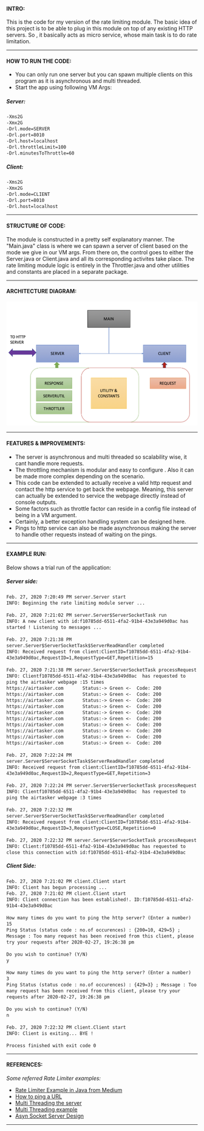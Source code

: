 
#### INTRO:

This is the code for my version of the rate limiting module. The basic idea of this project is to be able to plug in this module on top of any existing HTTP servers. So , it basically acts as micro service, whose main task is to do rate limitation.
*******
#### HOW TO RUN THE CODE:

* You can only run one server but you can spawn multiple clients on this program as it is asynchronous and multi threaded.
* Start the app using following VM Args: 

##### *Server:*

~~~
-Xms2G
-Xmx2G
-Drl.mode=SERVER
-Drl.port=8010
-Drl.host=localhost
-Drl.throttleLimit=100
-Drl.minutesToThrottle=60
~~~
##### *Client:*
~~~
-Xms2G
-Xmx2G
-Drl.mode=CLIENT
-Drl.port=8010
-Drl.host=localhost
~~~

*******
#### STRUCTURE OF CODE: 

The module is constructed in a pretty self explanatory manner. The "Main.java" class is where we can spawn a server of client based on the mode we give in our VM args. From there on, the control goes to either the Server.java or Client.java and all its corresponding activites take place. The rate limiting module logic is entirely in the Throttler.java and other utilities and constants are placed in a separate package.

*******
#### ARCHITECTURE DIAGRAM:
![GitHub Logo](/architecture.png)

*******
#### FEATURES & IMPROVEMENTS:

* The server is asynchronous and multi threaded so scalability wise, it cant handle more requests. 
* The throttling mechanism is modular and easy to configure . Also it can be made more complex depending on the scenario.
* This code can be extended to actually receive a valid http request and contact the http service to get back the webpage. Meaning, this server can actually be extended to service the webpage directly instead of console outputs. 
* Some factors such as throttle factor can reside in a config file instead of being in a VM argument. 
* Certainly, a better exception handling system can be designed here. 
* Pings to http service can also be made asynchronous making the server to handle other requests instead of waiting on the pings.

*******
#### EXAMPLE RUN:

Below shows a trial run of the application: 

##### *Server side:*

~~~
Feb. 27, 2020 7:20:49 PM server.Server start
INFO: Beginning the rate limiting module server ...

Feb. 27, 2020 7:21:02 PM server.Server$ServerSocketTask run
INFO: A new client with id:f10785dd-6511-4fa2-91b4-43e3a949d0ac has started ! Listening to messages ... 

Feb. 27, 2020 7:21:38 PM server.Server$ServerSocketTask$ServerReadHandler completed
INFO: Received request from client:ClientID=f10785dd-6511-4fa2-91b4-43e3a949d0ac,RequestID=1,RequestType=GET,Repetition=15

Feb. 27, 2020 7:21:38 PM server.Server$ServerSocketTask processRequest
INFO: Clientf10785dd-6511-4fa2-91b4-43e3a949d0ac  has requested to ping the airtasker webpage :15 times
https://airtasker.com		Status:-> Green <-	Code: 200
https://airtasker.com		Status:-> Green <-	Code: 200
https://airtasker.com		Status:-> Green <-	Code: 200
https://airtasker.com		Status:-> Green <-	Code: 200
https://airtasker.com		Status:-> Green <-	Code: 200
https://airtasker.com		Status:-> Green <-	Code: 200
https://airtasker.com		Status:-> Green <-	Code: 200
https://airtasker.com		Status:-> Green <-	Code: 200
https://airtasker.com		Status:-> Green <-	Code: 200
https://airtasker.com		Status:-> Green <-	Code: 200

Feb. 27, 2020 7:22:24 PM server.Server$ServerSocketTask$ServerReadHandler completed
INFO: Received request from client:ClientID=f10785dd-6511-4fa2-91b4-43e3a949d0ac,RequestID=2,RequestType=GET,Repetition=3

Feb. 27, 2020 7:22:24 PM server.Server$ServerSocketTask processRequest
INFO: Clientf10785dd-6511-4fa2-91b4-43e3a949d0ac  has requested to ping the airtasker webpage :3 times

Feb. 27, 2020 7:22:32 PM server.Server$ServerSocketTask$ServerReadHandler completed
INFO: Received request from client:ClientID=f10785dd-6511-4fa2-91b4-43e3a949d0ac,RequestID=3,RequestType=CLOSE,Repetition=0

Feb. 27, 2020 7:22:32 PM server.Server$ServerSocketTask processRequest
INFO: Client:f10785dd-6511-4fa2-91b4-43e3a949d0ac has requested to close this connection with id:f10785dd-6511-4fa2-91b4-43e3a949d0ac
~~~

##### *Client Side:*

~~~
Feb. 27, 2020 7:21:02 PM client.Client start
INFO: Client has begun processing ...
Feb. 27, 2020 7:21:02 PM client.Client start
INFO: Client connection has been established!. ID:f10785dd-6511-4fa2-91b4-43e3a949d0ac

How many times do you want to ping the http server? (Enter a number)
15
Ping Status (status code : no.of occurences) : {200=10, 429=5} ; Message : Too many request has been received from this client, please try your requests after 2020-02-27, 19:26:38 pm

Do you wish to continue? (Y/N)
y

How many times do you want to ping the http server? (Enter a number)
3
Ping Status (status code : no.of occurences) : {429=3} ; Message : Too many request has been received from this client, please try your requests after 2020-02-27, 19:26:38 pm

Do you wish to continue? (Y/N)
n

Feb. 27, 2020 7:22:32 PM client.Client start
INFO: Client is exiting... BYE !

Process finished with exit code 0

~~~
*******

#### REFERENCES:
*Some referred Rate Limiter examples:*

* [Rate Limiter Example in Java from Medium](https://medium.com/@aayushbhatnagar_10462/rate-limiting-implementation-example-in-java-7831923e5de3)
* [How to ping a URL](https://crunchify.com/how-to-get-ping-status-of-any-http-end-point-in-java/)
* [Multi Threading the server](https://www.baeldung.com/java-executor-service-tutorial)
* [Multi Threading example](https://dzone.com/articles/java-concurrency-multi-threading-with-executorserv)
* [Asyn Socket Server Design](https://www.baeldung.com/java-nio2-async-socket-channel#the-server-with-completionhandler)

*******
